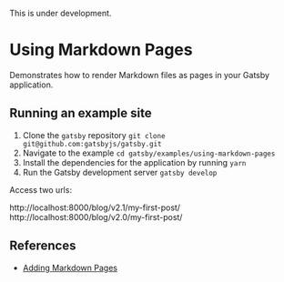This is under development.

# Using Markdown Pages

Demonstrates how to render Markdown files as pages in your Gatsby application.

## Running an example site

1.  Clone the `gatsby` repository `git clone git@github.com:gatsbyjs/gatsby.git`
2.  Navigate to the example `cd gatsby/examples/using-markdown-pages`
3.  Install the dependencies for the application by running `yarn`
4.  Run the Gatsby development server `gatsby develop`


Access two urls:

http://localhost:8000/blog/v2.1/my-first-post/
http://localhost:8000/blog/v2.0/my-first-post/

## References

- [Adding Markdown Pages](https://www.gatsbyjs.org/docs/adding-markdown-pages/)

